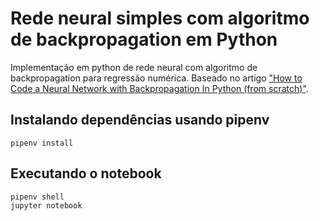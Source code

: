 # Rede neural simples com algoritmo de backpropagation em Python

Implementação em python de rede neural com algoritmo de backpropagation para regressão numérica. Baseado no artigo ["How to Code a Neural Network with Backpropagation In Python (from scratch)"](https://machinelearningmastery.com/implement-backpropagation-algorithm-scratch-python/).

## Instalando dependências usando pipenv
```
pipenv install
```

## Executando o notebook
```
pipenv shell
jupyter notebook
```